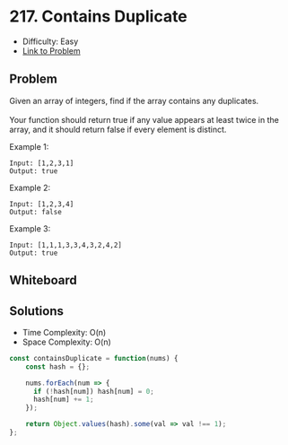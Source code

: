 # 217. Contains Duplicate
* Difficulty: Easy
* [Link to Problem](https://leetcode.com/problems/contains-duplicate/)

## Problem
Given an array of integers, find if the array contains any duplicates.\
\
Your function should return true if any value appears at least twice in the array, and it should return false if every element is distinct.

Example 1:

```
Input: [1,2,3,1]
Output: true
```

Example 2:

```
Input: [1,2,3,4]
Output: false
```

Example 3:

```
Input: [1,1,1,3,3,4,3,2,4,2]
Output: true
```


## Whiteboard


## Solutions
* Time Complexity: O(n)
* Space Complexity: O(n)

```javascript
const containsDuplicate = function(nums) {
    const hash = {};

    nums.forEach(num => {
      if (!hash[num]) hash[num] = 0;
      hash[num] += 1;
    });

    return Object.values(hash).some(val => val !== 1);
};
```